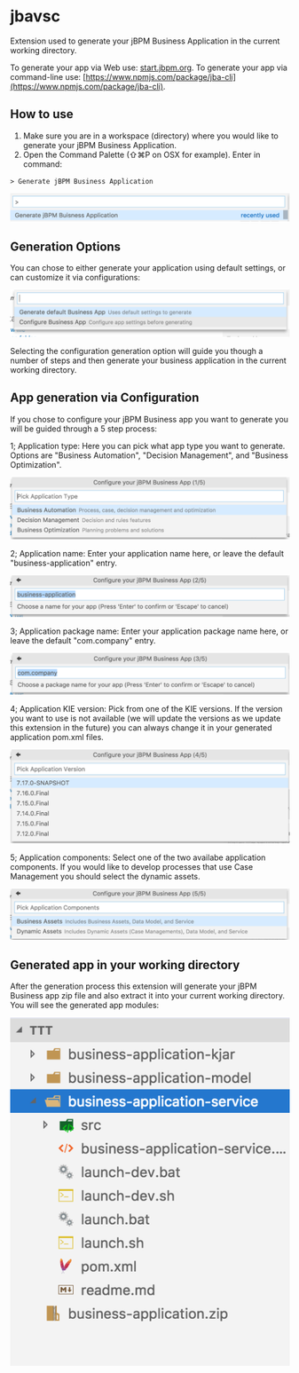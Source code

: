 # jbavsc

Extension used to generate your jBPM Business Application in the
current working directory.

To generate your app via Web use: [start.jbpm.org](start.jbpm.org).
To generate your app via command-line use: [https://www.npmjs.com/package/jba-cli](https://www.npmjs.com/package/jba-cli).

## How to use

1. Make sure you are in a workspace (directory) where you would like to generate your jBPM Business Application.
2. Open the Command Palette (⇧⌘P on OSX for example). Enter in command:

```
> Generate jBPM Business Application
```

![Command Palette Generation](assets/commandPaletteGenerate.png)

## Generation Options

You can chose to either generate your application using default settings, or can customize it via configurations:

![Generation Options](assets/generationOptions.png)

Selecting the configuration generation option will guide you though a number of steps and then generate your business application in the current working directory.

## App generation via Configuration

If you chose to configure your jBPM Business app you want to generate you
will be guided through a 5 step process:

1; Application type: Here you can pick what app type you want to generate. Options are "Business Automation", "Decision Management", and "Business Optimization".

![App Type Selection](assets/configStep1.png)

2; Application name: Enter your application name here, or leave the default "business-application" entry.

![App Name Selection](assets/configStep2.png)

3; Application package name: Enter your application package name here, or leave the default "com.company" entry.

![App Package Name Selection](assets/configStep3.png)

4; Application KIE version: Pick from one of the KIE versions. If the version you want to use is not available (we will update the versions as we update this extension in the future) you can always change it in your generated application pom.xml files.

![KIE Version Selection](assets/configStep4.png)

5; Application components: Select one of the two availabe application components. If you would like to develop processes that use Case Management you should select the dynamic assets.

![App Components Selection](assets/configStep5.png)

## Generated app in your working directory

After the generation process this extension will generate your jBPM Business app zip file and also extract it into your current working directory. You will see the generated app modules:

![Generated App](assets/generatedApp.png)
